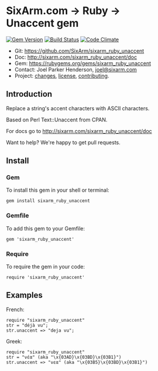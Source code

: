 # SixArm.com → Ruby → <br> Unaccent gem

<!--header-open-->

[![Gem Version](https://badge.fury.io/rb/sixarm_ruby_unaccent.svg)](http://badge.fury.io/rb/sixarm_ruby_unaccent)
[![Build Status](https://travis-ci.org/SixArm/sixarm_ruby_unaccent.png)](https://travis-ci.org/SixArm/sixarm_ruby_unaccent)
[![Code Climate](https://api.codeclimate.com/v1/badges/162f0f19afdb800182e0/maintainability)](https://codeclimate.com/github/SixArm/sixarm_ruby_unaccent/maintainability)

* Git: <https://github.com/SixArm/sixarm_ruby_unaccent>
* Doc: <http://sixarm.com/sixarm_ruby_unaccent/doc>
* Gem: <https://rubygems.org/gems/sixarm_ruby_unaccent>
* Contact: Joel Parker Henderson, <joel@sixarm.com>
* Project: [changes](CHANGES.md), [license](LICENSE.md), [contributing](CONTRIBUTING.md).

<!--header-shut-->

## Introduction

Replace a string's accent characters with ASCII characters.

Based on Perl Text::Unaccent from CPAN.

For docs go to <http://sixarm.com/sixarm_ruby_unaccent/doc>

Want to help? We're happy to get pull requests.


<!--install-open-->

## Install

### Gem

To install this gem in your shell or terminal:

    gem install sixarm_ruby_unaccent

### Gemfile

To add this gem to your Gemfile:

    gem 'sixarm_ruby_unaccent'

### Require

To require the gem in your code:

    require 'sixarm_ruby_unaccent'

<!--install-shut-->


## Examples

French:

    require "sixarm_ruby_unaccent"
    str = "déjà vu";
    str.unaccent => "deja vu";

Greek:

    require "sixarm_ruby_unaccent"
    str = "νέα" (aka "\x{03AD}\x{03BD}\x{03B1}")
    str.unaccent => "νεα" (aka "\x{03B5}\x{03BD}\x{03B1}")
